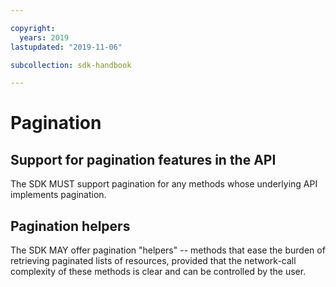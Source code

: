 ```yaml
---

copyright:
  years: 2019
lastupdated: "2019-11-06"

subcollection: sdk-handbook

---
```

# Pagination

## Support for pagination features in the API

The SDK MUST support pagination for any methods whose underlying API implements pagination.

## Pagination helpers

The SDK MAY offer pagination "helpers" -- methods that ease the burden of retrieving paginated lists
of resources, provided that the network-call complexity of these methods is clear and can be controlled by the user.
